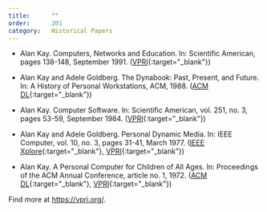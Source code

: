 ```yaml
---
title:      ""
order:      201
category:   Historical Papers
---
```

- Alan Kay.
  Computers, Networks and Education.
  In: Scientific American, pages 138-148, September 1991.
    ([VPRI](https://www.vpri.org/pdf/sci_amer_article.pdf){:target="_blank"})

- Alan Kay and Adele Goldberg.
  The Dynabook: Past, Present, and Future.
  In: A History of Personal Workstations, ACM, 1988.
    ([ACM DL](https://dl.acm.org/citation.cfm?id=66919){:target="_blank"})

- Alan Kay.
  Computer Software.
  In: Scientific American, vol. 251, no. 3, pages 53-59, September 1984.
    ([VPRI](https://www.vpri.org/pdf/tr1984001_comp_soft.pdf){:target="_blank"})

- Alan Kay and Adele Goldberg.
  Personal Dynamic Media.
  In: IEEE Computer, vol. 10, no. 3, pages 31-41, March 1977.
    ([IEEE Xplore](https://ieeexplore.ieee.org/xpl/articleDetails.jsp?arnumber=1646405){:target="_blank"},
     [VPRI](https://www.vpri.org/pdf/m1977001_dynamedia.pdf){:target="_blank"})

- Alan Kay.
  A Personal Computer for Children of All Ages.
  In: Proceedings of the ACM Annual Conference, article no. 1, 1972.
    ([ACM DL](https://dl.acm.org/citation.cfm?id=1971922){:target="_blank"},
     [VPRI](https://www.vpri.org/pdf/hc_pers_comp_for_children.pdf){:target="_blank"})

Find more at <https://vpri.org/>.
